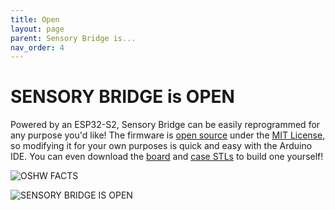 ```yaml
---
title: Open
layout: page
parent: Sensory Bridge is...
nav_order: 4
---
```


# SENSORY BRIDGE is **OPEN**

Powered by an ESP32-S2, Sensory Bridge can be easily reprogrammed for any purpose you'd like! The firmware is [open source](https://github.com/connornishijima/SensoryBridge) under the [MIT License](https://github.com/connornishijima/SensoryBridge/blob/main/LICENSE), so modifying it for your own purposes is quick and easy with the Arduino IDE. You can even download the [board](https://github.com/connornishijima/SensoryBridge/tree/main/extras/OSHW/PCB) and [case STLs](https://github.com/connornishijima/SensoryBridge/tree/main/extras/OSHW/3D%20Printing) to build one yourself!

![OSHW FACTS](https://github.com/connornishijima/SensoryBridge/blob/main/extras/img/oshw_facts.svg?raw=true)

![SENSORY BRIDGE IS OPEN](https://github.com/connornishijima/SensoryBridge/blob/main/extras/img/1.jpg?raw=true)
